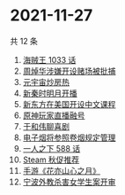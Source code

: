 # 2021-11-27

共 12 条

<!-- BEGIN ZHIHUSEARCH -->
<!-- 最后更新时间 Sat Nov 27 2021 01:17:43 GMT+0800 (China Standard Time) -->
1. [海贼王 1033 话](https://www.zhihu.com/search?q=海贼王)
1. [周焯华涉嫌开设赌场被批捕](https://www.zhihu.com/search?q=周焯华)
1. [元宇宙炒房热](https://www.zhihu.com/search?q=元宇宙)
1. [新秦时明月开播](https://www.zhihu.com/search?q=新秦时明月)
1. [新东方在美国开设中文课程](https://www.zhihu.com/search?q=新东方)
1. [原神玩家直播融号](https://www.zhihu.com/search?q=原神)
1. [于和伟聊喜剧](https://www.zhihu.com/search?q=一年一度喜剧大赛)
1. [电子烟将参照卷烟规定管理](https://www.zhihu.com/search?q=电子烟)
1. [一人之下 588 话](https://www.zhihu.com/search?q=一人之下)
1. [Steam 秋促推荐](https://www.zhihu.com/search?q=steam)
1. [手游《花亦山心之月》](https://www.zhihu.com/search?q=花亦山心之月)
1. [宁波外教杀害女学生案开审](https://www.zhihu.com/search?q=宁波外教)
<!-- END ZHIHUSEARCH -->
